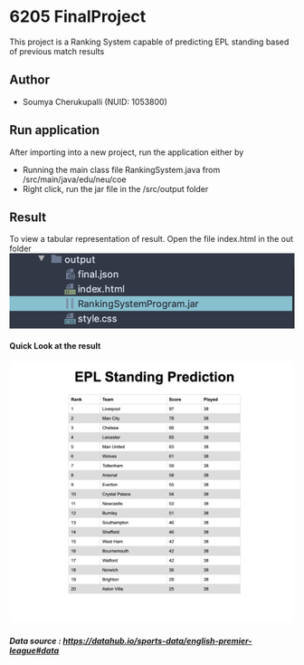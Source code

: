 # 6205 FinalProject

This project is a Ranking System capable of predicting EPL standing based of previous match results

## Author
* Soumya Cherukupalli (NUID: 1053800)
## Run application
 
After importing into a new project, run the application either by 
* Running the main class file RankingSystem.java from /src/main/java/edu/neu/coe
* Right click, run the jar file in the /src/output folder

## Result 


To view a tabular representation of result. Open the file index.html in the out folder 
![out Folder Structure](Image/out.png)


#### Quick Look at the result 

![Result Image](Image/Result.png)

##### Data source : https://datahub.io/sports-data/english-premier-league#data 


